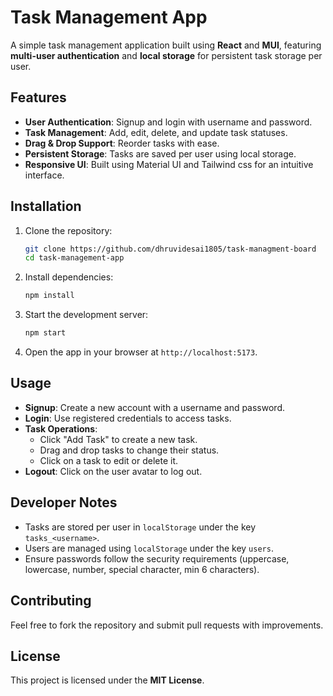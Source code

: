 # Task Management App

A simple task management application built using **React** and **MUI**, featuring **multi-user authentication** and **local storage** for persistent task storage per user.

## Features
- **User Authentication**: Signup and login with username and password.
- **Task Management**: Add, edit, delete, and update task statuses.
- **Drag & Drop Support**: Reorder tasks with ease.
- **Persistent Storage**: Tasks are saved per user using local storage.
- **Responsive UI**: Built using Material UI and Tailwind css for an intuitive interface.

## Installation

1. Clone the repository:
   ```bash
   git clone https://github.com/dhruvidesai1805/task-managment-board
   cd task-management-app
   ```
2. Install dependencies:
   ```bash
   npm install
   ```
3. Start the development server:
   ```bash
   npm start
   ```
4. Open the app in your browser at `http://localhost:5173`.

## Usage
- **Signup**: Create a new account with a username and password.
- **Login**: Use registered credentials to access tasks.
- **Task Operations**:
  - Click "Add Task" to create a new task.
  - Drag and drop tasks to change their status.
  - Click on a task to edit or delete it.
- **Logout**: Click on the user avatar to log out.

## Developer Notes
- Tasks are stored per user in `localStorage` under the key `tasks_<username>`.
- Users are managed using `localStorage` under the key `users`.
- Ensure passwords follow the security requirements (uppercase, lowercase, number, special character, min 6 characters).

## Contributing
Feel free to fork the repository and submit pull requests with improvements.

## License
This project is licensed under the **MIT License**.

